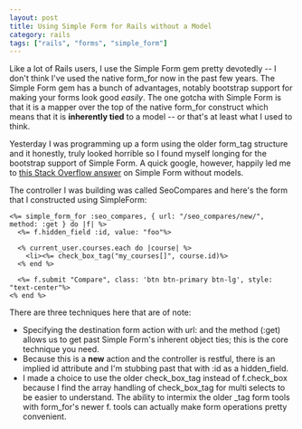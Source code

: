 ```yaml
---
layout: post
title: Using Simple Form for Rails without a Model
category: rails
tags: ["rails", "forms", "simple_form"]
---
```

Like a lot of Rails users, I use the Simple Form gem pretty devotedly -- I don't think I've used the native form_for now in the past few years.  The Simple Form gem has a bunch of advantages, notably bootstrap support for making your forms look good *easily*.  The one gotcha with Simple Form is that it is a mapper over the top of the native form_for construct which means that it is **inherently tied** to a model -- or that's at least what I used to think.

Yesterday I was programming up a form using the older form_tag structure and it honestly, truly looked horrible so I found myself longing for the bootstrap support of Simple Form.  A quick google, however, happily led me to [this Stack Overflow answer](https://stackoverflow.com/questions/9342277/does-form-tag-work-with-simple-form) on Simple Form without models.

The controller I was building was called SeoCompares and here's the form that I constructed using SimpleForm:

    <%= simple_form_for :seo_compares, { url: "/seo_compares/new/", method: :get } do |f| %>
      <%= f.hidden_field :id, value: "foo"%>

      <% current_user.courses.each do |course| %>
        <li><%= check_box_tag("my_courses[]", course.id)%>
      <% end %>

      <%= f.submit "Compare", class: 'btn btn-primary btn-lg', style: "text-center"%>
    <% end %>
    
There are three techniques here that are of note:

* Specifying the destination form action with url: and the method (:get) allows us to get past Simple Form's inherent object ties; this is the core technique you need.
* Because this is a **new** action and the controller is restful, there is an implied id attribute and I'm stubbing past that with :id as a hidden_field.
* I made a choice to use the older check_box_tag instead of f.check_box because I find the array handling of check_box_tag for multi selects to be easier to understand.  The ability to intermix the older _tag form tools with form_for's newer f. tools can actually make form operations pretty convenient.

